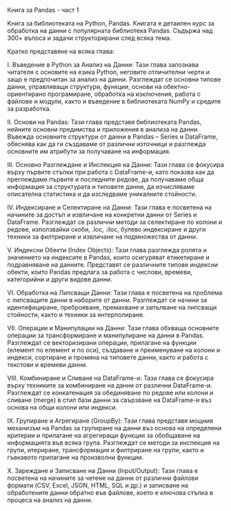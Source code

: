 Книга за Pandas - част 1

Kнига за библиотеката на Python, Pandas. Книгата е детаилен курс за обработка на данни с популярната библиотека Pandas. Съдържа над 300+ въпоса и задачи структорирани след всяка тема.

Кратко представяне на всяка глава:

I. Въведение в Python за Анализ на Данни: Тази глава запознава читателя с основите на езика Python, неговите отличителни черти и защо е предпочитан за анализ на данни. Разглеждат се основни типове данни, управляващи структури, функции, основи на обектно-ориентирано програмиране, обработка на изключения, работа с файлове и модули, както и въведение в библиотеката NumPy и средите за разработка.

II. Основи на Pandas: Тази глава представя библиотеката Pandas, нейните основни предимства и приложения в анализа на данни. Въвежда основните структури от данни в Pandas – Series и DataFrame, обяснява как да ги създаваме от различни източници и разглежда основните им атрибути за получаване на информация.

III. Основно Разглеждане и Инспекция на Данни: Тази глава се фокусира върху първите стъпки при работа с DataFrame-и, като показва как да преглеждаме първите и последните редове, да получаваме обща информация за структурата и типовете данни, да изчисляваме описателна статистика и да изследваме уникалните стойности.

IV. Индексиране и Селектиране на Данни: Тази глава е посветена на начините за достъп и извличане на конкретни данни от Series и DataFrame. Разглеждат се различни методи за селектиране по колони и редове, използвайки скоби, .loc, .iloc, булево индексиране и други техники за филтриране и извличане на подмножества от данни.

V. Индексни Обекти (Index Objects): Тази глава разглежда ролята и значението на индексите в Pandas, които осигуряват етикетиране и подравняване на данните. Представят се различните типове индексни обекти, които Pandas предлага за работа с числови, времеви, категорийни и други видове данни.

VI. Обработка на Липсващи Данни: Тази глава е посветена на проблема с липсващите данни в наборите от данни. Разглеждат се начини за идентифициране, преброяване, премахване и запълване на липсващи стойности, както и техники за интерполиране.

VII. Операции и Манипулации на Данни: Тази глава обхваща основните операции за трансформиране и манипулиране на данни в Pandas. Разглеждат се векторизирани операции, прилагане на функции (елемент по елемент и по оси), създаване и преименуване на колони и индекси, сортиране и промяна на типовете данни, както и работа с текстови и времеви данни.

VIII. Комбиниране и Сливане на DataFrame-и: Тази глава се фокусира върху техниките за комбиниране на данни от различни DataFrame-и. Разглеждат се конкатенация за обединяване по редове или колони и сливане (merge) в стил бази данни за свързване на DataFrame-и въз основа на общи колони или индекси.

IX. Групиране и Агрегиране (GroupBy): Тази глава представя мощния механизъм на Pandas за групиране на данни въз основа на определени критерии и прилагане на агрегиращи функции за обобщаване на информацията във всяка група. Разглеждат се методи за инспекция на групи, итериране, трансформация и филтриране на групи, както и гъвкавото прилагане на произволни функции.

X. Зареждане и Записване на Данни (Input/Output): Тази глава е посветена на начините за четене на данни от различни файлови формати (CSV, Excel, JSON, HTML, SQL и др.) и записване на обработените данни обратно във файлове, което е ключова стъпка в процеса на анализ на данни.
